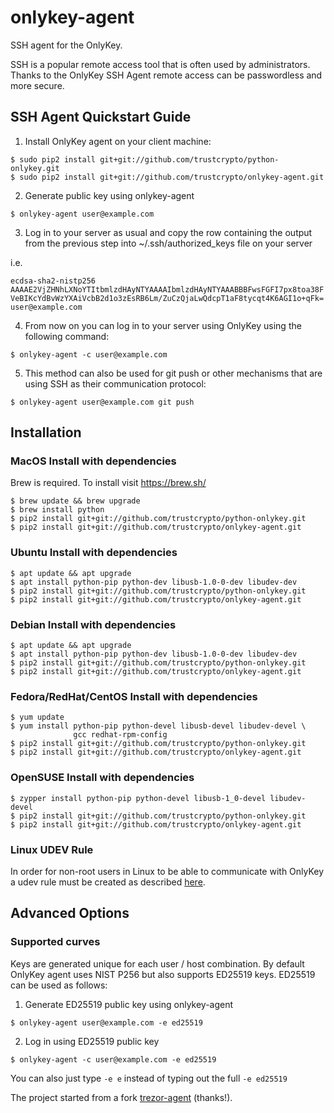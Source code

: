 # onlykey-agent

SSH agent for the OnlyKey.

SSH is a popular remote access tool that is often used by administrators. Thanks to the OnlyKey SSH Agent remote access can be passwordless and more secure.

## SSH Agent Quickstart Guide

1) Install OnlyKey agent on your client machine:
```
$ sudo pip2 install git+git://github.com/trustcrypto/python-onlykey.git
$ sudo pip2 install git+git://github.com/trustcrypto/onlykey-agent.git
```

2) Generate public key using onlykey-agent
```
$ onlykey-agent user@example.com
```

3) Log in to your server as usual and copy the row containing the output from the previous step into ~/.ssh/authorized_keys file on your server

i.e.

`ecdsa-sha2-nistp256 AAAAE2VjZHNhLXNoYTItbmlzdHAyNTYAAAAIbmlzdHAyNTYAAABBBFwsFGFI7px8toa38FVeBIKcYdBvWzYXAiVcbB2d1o3zEsRB6Lm/ZuCzQjaLwQdcpT1aF8tycqt4K6AGI1o+qFk= user@example.com`

4) From now on you can log in to your server using OnlyKey using the following command:
```
$ onlykey-agent -c user@example.com
```

5) This method can also be used for git push or other mechanisms that are using SSH as their communication protocol:
```
$ onlykey-agent user@example.com git push
```

## Installation

### MacOS Install with dependencies
Brew is required. To install visit https://brew.sh/
```
$ brew update && brew upgrade
$ brew install python
$ pip2 install git+git://github.com/trustcrypto/python-onlykey.git
$ pip2 install git+git://github.com/trustcrypto/onlykey-agent.git
```

### Ubuntu Install with dependencies
```
$ apt update && apt upgrade
$ apt install python-pip python-dev libusb-1.0-0-dev libudev-dev
$ pip2 install git+git://github.com/trustcrypto/python-onlykey.git
$ pip2 install git+git://github.com/trustcrypto/onlykey-agent.git
```

### Debian Install with dependencies
```
$ apt update && apt upgrade
$ apt install python-pip python-dev libusb-1.0-0-dev libudev-dev
$ pip2 install git+git://github.com/trustcrypto/python-onlykey.git
$ pip2 install git+git://github.com/trustcrypto/onlykey-agent.git
```

### Fedora/RedHat/CentOS Install with dependencies
```
$ yum update
$ yum install python-pip python-devel libusb-devel libudev-devel \
              gcc redhat-rpm-config
$ pip2 install git+git://github.com/trustcrypto/python-onlykey.git
$ pip2 install git+git://github.com/trustcrypto/onlykey-agent.git
```
### OpenSUSE Install with dependencies
```
$ zypper install python-pip python-devel libusb-1_0-devel libudev-devel
$ pip2 install git+git://github.com/trustcrypto/python-onlykey.git
$ pip2 install git+git://github.com/trustcrypto/onlykey-agent.git
```

### Linux UDEV Rule

In order for non-root users in Linux to be able to communicate with OnlyKey a udev rule must be created as described [here](https://www.pjrc.com/teensy/td_download.html).

## Advanced Options

### Supported curves

Keys are generated unique for each user / host combination. By default OnlyKey agent uses NIST P256 but also supports ED25519 keys. ED25519 can be used as follows:

1) Generate ED25519 public key using onlykey-agent
```
$ onlykey-agent user@example.com -e ed25519
```

2) Log in using ED25519 public key
```
$ onlykey-agent -c user@example.com -e ed25519
```

You can also just type `-e e` instead of typing out the full `-e ed25519`

The project started from a fork [trezor-agent](https://github.com/romanz/trezor-agent) (thanks!).
